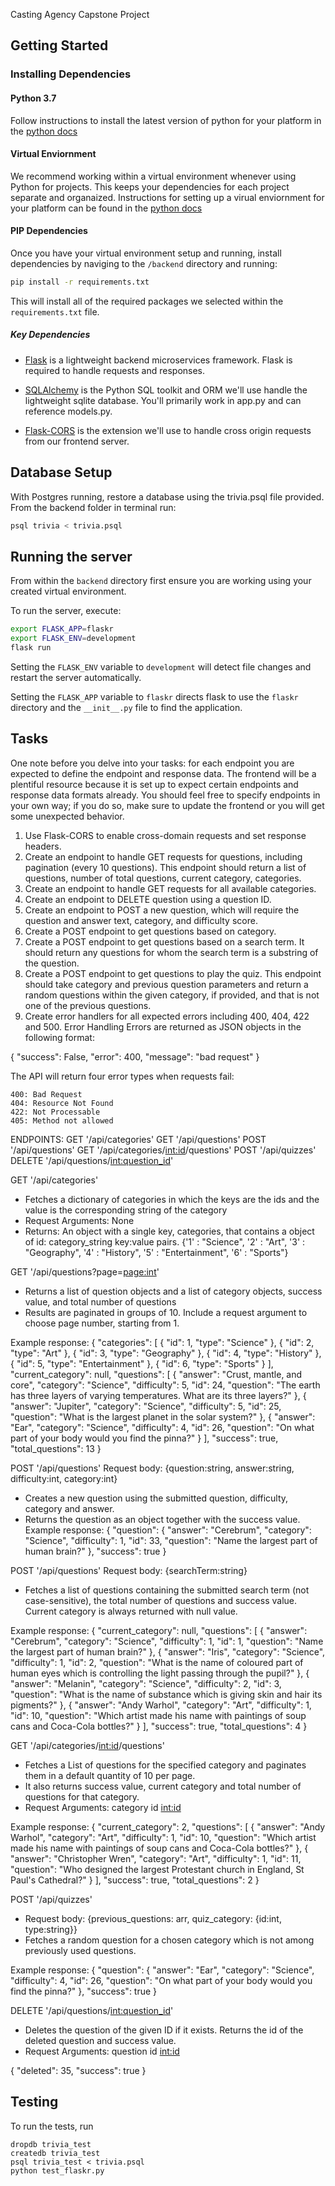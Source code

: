 Casting Agency Capstone Project

## Getting Started

### Installing Dependencies

#### Python 3.7

Follow instructions to install the latest version of python for your platform in the [python docs](https://docs.python.org/3/using/unix.html#getting-and-installing-the-latest-version-of-python)

#### Virtual Enviornment

We recommend working within a virtual environment whenever using Python for projects. This keeps your dependencies for each project separate and organaized. Instructions for setting up a virual enviornment for your platform can be found in the [python docs](https://packaging.python.org/guides/installing-using-pip-and-virtual-environments/)

#### PIP Dependencies

Once you have your virtual environment setup and running, install dependencies by naviging to the `/backend` directory and running:

```bash
pip install -r requirements.txt
```

This will install all of the required packages we selected within the `requirements.txt` file.

##### Key Dependencies

- [Flask](http://flask.pocoo.org/)  is a lightweight backend microservices framework. Flask is required to handle requests and responses.

- [SQLAlchemy](https://www.sqlalchemy.org/) is the Python SQL toolkit and ORM we'll use handle the lightweight sqlite database. You'll primarily work in app.py and can reference models.py. 

- [Flask-CORS](https://flask-cors.readthedocs.io/en/latest/#) is the extension we'll use to handle cross origin requests from our frontend server. 

## Database Setup
With Postgres running, restore a database using the trivia.psql file provided. From the backend folder in terminal run:
```bash
psql trivia < trivia.psql
```

## Running the server

From within the `backend` directory first ensure you are working using your created virtual environment.

To run the server, execute:

```bash
export FLASK_APP=flaskr
export FLASK_ENV=development
flask run
```

Setting the `FLASK_ENV` variable to `development` will detect file changes and restart the server automatically.

Setting the `FLASK_APP` variable to `flaskr` directs flask to use the `flaskr` directory and the `__init__.py` file to find the application. 

## Tasks

One note before you delve into your tasks: for each endpoint you are expected to define the endpoint and response data. The frontend will be a plentiful resource because it is set up to expect certain endpoints and response data formats already. You should feel free to specify endpoints in your own way; if you do so, make sure to update the frontend or you will get some unexpected behavior. 

1. Use Flask-CORS to enable cross-domain requests and set response headers. 
2. Create an endpoint to handle GET requests for questions, including pagination (every 10 questions). This endpoint should return a list of questions, number of total questions, current category, categories. 
3. Create an endpoint to handle GET requests for all available categories. 
4. Create an endpoint to DELETE question using a question ID. 
5. Create an endpoint to POST a new question, which will require the question and answer text, category, and difficulty score. 
6. Create a POST endpoint to get questions based on category. 
7. Create a POST endpoint to get questions based on a search term. It should return any questions for whom the search term is a substring of the question. 
8. Create a POST endpoint to get questions to play the quiz. This endpoint should take category and previous question parameters and return a random questions within the given category, if provided, and that is not one of the previous questions. 
9. Create error handlers for all expected errors including 400, 404, 422 and 500. 
Error Handling
Errors are returned as JSON objects in the following format:

{
    "success": False, 
    "error": 400,
    "message": "bad request"
}

The API will return four error types when requests fail:

    400: Bad Request
    404: Resource Not Found
    422: Not Processable
	405: Method not allowed

ENDPOINTS:
GET '/api/categories'
GET '/api/questions'
POST '/api/questions'
GET '/api/categories/<int:id>/questions'
POST '/api/quizzes'
DELETE '/api/questions/<int:question_id>'

GET '/api/categories'
- Fetches a dictionary of categories in which the keys are the ids and the value is the corresponding string of the category
- Request Arguments: None
- Returns: An object with a single key, categories, that contains a object of id: category_string key:value pairs. 
{'1' : "Science",
'2' : "Art",
'3' : "Geography",
'4' : "History",
'5' : "Entertainment",
'6' : "Sports"}

GET '/api/questions?page=<page:int>'
 - Returns a list of question objects and a list of category objects, success value, and total number of questions
 - Results are paginated in groups of 10. Include a request argument to choose page number, starting from 1.

Example response:
{
  "categories": [
    {
      "id": 1, 
      "type": "Science"
    }, 
    {
      "id": 2, 
      "type": "Art"
    }, 
    {
      "id": 3, 
      "type": "Geography"
    }, 
    {
      "id": 4, 
      "type": "History"
    }, 
    {
      "id": 5, 
      "type": "Entertainment"
    }, 
    {
      "id": 6, 
      "type": "Sports"
    }
  ], 
  "current_category": null, 
  "questions": [
    {
      "answer": "Crust, mantle, and core", 
      "category": "Science", 
      "difficulty": 5, 
      "id": 24, 
      "question": "The earth has three layers of varying temperatures. What are its three layers?"
    }, 
    {
      "answer": "Jupiter", 
      "category": "Science", 
      "difficulty": 5, 
      "id": 25, 
      "question": "What is the largest planet in the solar system?"
    }, 
    {
      "answer": "Ear", 
      "category": "Science", 
      "difficulty": 4, 
      "id": 26, 
      "question": "On what part of your body would you find the pinna?"
    }
  ], 
  "success": true, 
  "total_questions": 13
}

POST '/api/questions'
Request body: {question:string, answer:string, difficulty:int, category:int}
- Creates a new question using the submitted question, difficulty, category and answer. 
- Returns the question as an object together with the success value. 
Example response:
{
  "question": {
    "answer": "Cerebrum", 
    "category": "Science", 
    "difficulty": 1, 
    "id": 33, 
    "question": "Name the largest part of human brain?"
  }, 
  "success": true
}

POST '/api/questions'
Request body: {searchTerm:string}
- Fetches a list of questions containing the submitted search term (not case-sensitive), the total number of questions and success value. Current category is always returned with null value.

Example response:
{
  "current_category": null, 
  "questions": [
    {
      "answer": "Cerebrum", 
      "category": "Science", 
      "difficulty": 1, 
      "id": 1, 
      "question": "Name the largest part of human brain?"
    }, 
    {
      "answer": "Iris", 
      "category": "Science", 
      "difficulty": 1, 
      "id": 2, 
      "question": "What is the name of coloured part of human eyes which is controlling the light passing through the pupil?"
    }, 
    {
      "answer": "Melanin", 
      "category": "Science", 
      "difficulty": 2, 
      "id": 3, 
      "question": "What is the name of substance which is giving skin and hair its pigments?"
    }, 
    {
      "answer": "Andy Warhol", 
      "category": "Art", 
      "difficulty": 1, 
      "id": 10, 
      "question": "Which artist made his name with paintings of soup cans and Coca-Cola bottles?"
    }
  ], 
  "success": true, 
  "total_questions": 4
}

GET '/api/categories/<int:id>/questions'
- Fetches a List of questions for the specified category and paginates them in a default quantity of 10 per page. 
- It also returns success value, current category and total number of questions for that category.
- Request Arguments: category id <int:id>

Example response:
{
  "current_category": 2, 
  "questions": [
    {
      "answer": "Andy Warhol", 
      "category": "Art", 
      "difficulty": 1, 
      "id": 10, 
      "question": "Which artist made his name with paintings of soup cans and Coca-Cola bottles?"
    }, 
    {
      "answer": "Christopher Wren", 
      "category": "Art", 
      "difficulty": 1, 
      "id": 11, 
      "question": "Who designed the largest Protestant church in England, St Paul's Cathedral?"
    }
  ], 
  "success": true, 
  "total_questions": 2
}

POST '/api/quizzes'
- Request body: {previous_questions: arr, quiz_category: {id:int, type:string}}
- Fetches a random question for a chosen category which is not among previously used questions.

Example response:
{
  "question": {
    "answer": "Ear", 
    "category": "Science", 
    "difficulty": 4, 
    "id": 26, 
    "question": "On what part of your body would you find the pinna?"
  }, 
  "success": true
}

DELETE '/api/questions/<int:question_id>'
- Deletes the question of the given ID if it exists. Returns the id of the deleted question and success value.
- Request Arguments: question id <int:id>

{
  "deleted": 35, 
  "success": true
}


## Testing
To run the tests, run
```
dropdb trivia_test
createdb trivia_test
psql trivia_test < trivia.psql
python test_flaskr.py
```